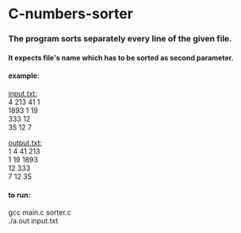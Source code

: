 # C-numbers-sorter
<h3>
  The program sorts separately every line of the given file.
</h3>
<h4>
  It expects file's name which has to be sorted as second parameter.
</h4>

<div>
  <h4>
    example:
  </h4>
  <p>
    <a href="https://github.com/leedskiy/c-file-sorter/blob/main/input.txt">input.txt:</a><br/>
    4 213 41 1<br/>
    1893 1 19<br/>
    333 12<br/>
    35 12 7<br/>
  </p>
  <p>
    <a href="https://github.com/leedskiy/c-file-sorter/blob/main/output.txt">output.txt:</a><br/>
    1 4 41 213<br/>
    1 19 1893<br/> 
    12 333<br/>
    7 12 35<br/>
  </p>
</div>

<h4>
  to run:
</h4>
<p>
  gcc main.c sorter.c<br/>
  ./a.out input.txt<br/>
</p>

